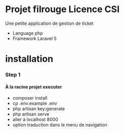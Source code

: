 # Projet filrouge Licence CSI

Une petite application de gestion de ticket 
* Language php
* Framework Laravel 5

# installation
 ### Step 1
 #### À la racine projet executer 
 * composer install
 * cp .env.example .env
 * php artisan key:generate
 * php artisan serve 
 * aller à localhost 8000
 * option traduction dans le menu de navigation
